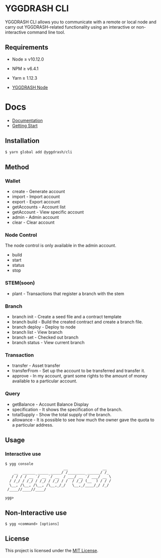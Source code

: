 # YGGDRASH CLI
YGGDRASH CLI allows you to communicate with a remote or local node and carry out YGGDRASH-related functionality using an interactive or non-interactive command line tool.

## Requirements
- Node ≥ v10.12.0
- NPM ≥ v6.4.1
- Yarn ≥ 1.12.3

- [YGGDRASH Node](https://github.com/yggdrash/yggdrash)

# Docs
- [Documentation](https://github.com/yggdrash/yggdrash-cli/tree/develop/docs)
- [Getting Start](https://developer.yggdrash.io/)

## Installation
```sh
$ yarn global add @yggdrash/cli
```

## Method
### Wallet
- create - Generate account
- import - Import account
- export - Export account
- getAccounts - Account list
- getAccount - View specific account
- admin - Admin account
- clear - Clear account

### Node Control
The node control is only available in the admin account.
- build
- start
- status
- stop

### STEM(soon)
- plant - Transactions that register a branch with the stem

### Branch
- branch init - Create a seed file and a contract template
- branch build - Build the created contract and create a branch file.
- branch deploy - Deploy to node
- branch list - View branch
- branch set - Checked out branch
- branch status - View current branch

### Transaction
- transfer - Asset transfer
- transferFrom - Set up the account to be transferred and transfer it.
- approve - In my account, grant some rights to the amount of money available to a particular account.

### Query
- getBalance - Account Balance Display
- specification - It shows the specification of the branch.
- totalSupply - Show the total supply of the branch.
- allowance - It is possible to see how much the owner gave the quota to a particular address.

## Usage
### Interactive use
```
$ ygg console
                           __                __
    __  ______ _____ _____/ /________ ______/ /_
   / / / / __ `/ __ `/ __  / ___/ __ `/ ___/ __ \
  / /_/ / /_/ / /_/ / /_/ / /  / /_/ (__  ) / / /
  \__, /\__, /\__, /\__,_/_/   \__,_/____/_/ /_/
 /____//____//____/

ygg> 
```

## Non-Interactive use
```
$ ygg <command> [options]
```

## License
This project is licensed under the [MIT License](LICENSE).
